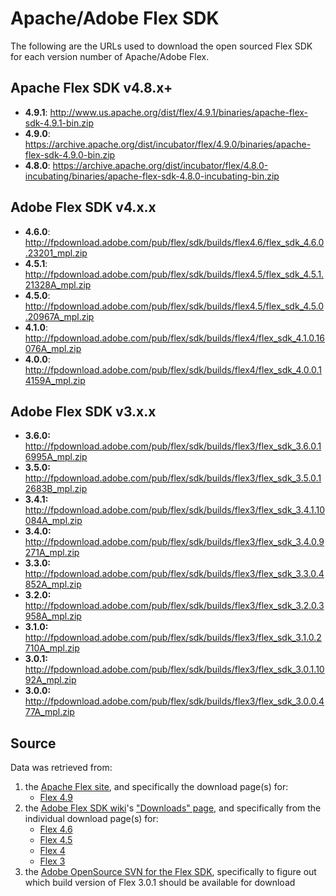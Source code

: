 # Apache/Adobe Flex SDK
The following are the URLs used to download the open sourced
Flex SDK for each version number of Apache/Adobe Flex.

## Apache Flex SDK v4.8.x+
 - **4.9.1**: http://www.us.apache.org/dist/flex/4.9.1/binaries/apache-flex-sdk-4.9.1-bin.zip
 - **4.9.0**: https://archive.apache.org/dist/incubator/flex/4.9.0/binaries/apache-flex-sdk-4.9.0-bin.zip
 - **4.8.0**: https://archive.apache.org/dist/incubator/flex/4.8.0-incubating/binaries/apache-flex-sdk-4.8.0-incubating-bin.zip

## Adobe Flex SDK v4.x.x
 - **4.6.0**: http://fpdownload.adobe.com/pub/flex/sdk/builds/flex4.6/flex_sdk_4.6.0.23201_mpl.zip
 - **4.5.1**: http://fpdownload.adobe.com/pub/flex/sdk/builds/flex4.5/flex_sdk_4.5.1.21328A_mpl.zip
 - **4.5.0**: http://fpdownload.adobe.com/pub/flex/sdk/builds/flex4.5/flex_sdk_4.5.0.20967A_mpl.zip
 - **4.1.0**: http://fpdownload.adobe.com/pub/flex/sdk/builds/flex4/flex_sdk_4.1.0.16076A_mpl.zip
 - **4.0.0**: http://fpdownload.adobe.com/pub/flex/sdk/builds/flex4/flex_sdk_4.0.0.14159A_mpl.zip

## Adobe Flex SDK v3.x.x
 - **3.6.0:** http://fpdownload.adobe.com/pub/flex/sdk/builds/flex3/flex_sdk_3.6.0.16995A_mpl.zip
 - **3.5.0:** http://fpdownload.adobe.com/pub/flex/sdk/builds/flex3/flex_sdk_3.5.0.12683B_mpl.zip
 - **3.4.1:** http://fpdownload.adobe.com/pub/flex/sdk/builds/flex3/flex_sdk_3.4.1.10084A_mpl.zip
 - **3.4.0:** http://fpdownload.adobe.com/pub/flex/sdk/builds/flex3/flex_sdk_3.4.0.9271A_mpl.zip
 - **3.3.0:** http://fpdownload.adobe.com/pub/flex/sdk/builds/flex3/flex_sdk_3.3.0.4852A_mpl.zip
 - **3.2.0:** http://fpdownload.adobe.com/pub/flex/sdk/builds/flex3/flex_sdk_3.2.0.3958A_mpl.zip
 - **3.1.0:** http://fpdownload.adobe.com/pub/flex/sdk/builds/flex3/flex_sdk_3.1.0.2710A_mpl.zip
 - **3.0.1:** http://fpdownload.adobe.com/pub/flex/sdk/builds/flex3/flex_sdk_3.0.1.1092A_mpl.zip
 - **3.0.0:** http://fpdownload.adobe.com/pub/flex/sdk/builds/flex3/flex_sdk_3.0.0.477A_mpl.zip


## Source
Data was retrieved from:
 1. the [Apache Flex site][flex/apache/site], and specifically the download page(s) for:
     - [Flex 4.9][flex/apache/downloads]
 2. the [Adobe Flex SDK wiki][flex/adobe/wiki]'s ["Downloads" page][flex/adobe/downloads/toc],
and specifically from the individual download page(s) for:
     - [Flex 4.6][flex/adobe/downloads/4.6]
     - [Flex 4.5][flex/adobe/downloads/4.5]
     - [Flex 4][flex/adobe/downloads/4]
     - [Flex 3][flex/adobe/downloads/3]
 3. the [Adobe OpenSource SVN for the Flex SDK][flex/adobe/svn], specifically to figure out
    which build version of Flex 3.0.1 should be available for download



[flex/apache/site]: http://flex.apache.org/index.html
[flex/apache/downloads]: http://flex.apache.org/download-binaries.html
[flex/adobe/wiki]: http://sourceforge.net/adobe/flexsdk/wiki/
[flex/adobe/downloads/toc]: http://sourceforge.net/adobe/flexsdk/wiki/Downloads/
[flex/adobe/downloads/4.6]: http://sourceforge.net/adobe/flexsdk/wiki/Download%20Flex%204.6/
[flex/adobe/downloads/4.5]: http://sourceforge.net/adobe/flexsdk/wiki/Download%20Flex%204.5/
[flex/adobe/downloads/4]: http://sourceforge.net/adobe/flexsdk/wiki/Download%20Flex%204/
[flex/adobe/downloads/3]: http://sourceforge.net/adobe/flexsdk/wiki/Download%20Flex%203/
[flex/adobe/svn]: http://opensource.adobe.com/svn//opensource/flex/sdk/
